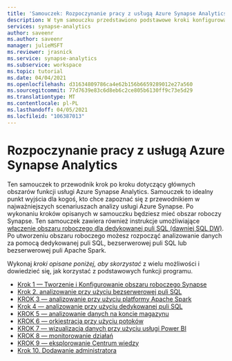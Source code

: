 ```yaml
---
title: 'Samouczek: Rozpoczynanie pracy z usługą Azure Synapse Analytics'
description: W tym samouczku przedstawiono podstawowe kroki konfigurowania usługi Azure Synapse Analytics i korzystania z niej.
services: synapse-analytics
author: saveenr
ms.author: saveenr
manager: julieMSFT
ms.reviewer: jrasnick
ms.service: synapse-analytics
ms.subservice: workspace
ms.topic: tutorial
ms.date: 04/04/2021
ms.openlocfilehash: d31634809786ca4e62b156b6659289012e27a560
ms.sourcegitcommit: 77d7639e83c6d8eb6c2ce805b6130ff9c73e5d29
ms.translationtype: MT
ms.contentlocale: pl-PL
ms.lasthandoff: 04/05/2021
ms.locfileid: "106387013"
---
```

# <a name="get-started-with-azure-synapse-analytics"></a>Rozpoczynanie pracy z usługą Azure Synapse Analytics

Ten samouczek to przewodnik krok po kroku dotyczący głównych obszarów funkcji usługi Azure Synapse Analytics. Samouczek to idealny punkt wyjścia dla kogoś, kto chce zapoznać się z przewodnikiem w najważniejszych scenariuszach analizy usługi Azure Synapse. Po wykonaniu kroków opisanych w samouczku będziesz mieć obszar roboczy Synapse. Ten samouczek zawiera również instrukcje umożliwiające [włączenie obszaru roboczego dla dedykowanej puli SQL (dawniej SQL DW)](./sql-data-warehouse/workspace-connected-create.md). Po utworzeniu obszaru roboczego możesz rozpocząć analizowanie danych za pomocą dedykowanej puli SQL, bezserwerowej puli SQL lub bezserwerowej puli Apache Spark.

Wykonaj *kroki opisane poniżej, aby skorzystać* z wielu możliwości i dowiedzieć się, jak korzystać z podstawowych funkcji programu.

* [Krok 1 — Tworzenie i Konfigurowanie obszaru roboczego Synapse](get-started-create-workspace.md)
* [Krok 2. analizowanie przy użyciu bezserwerowej puli SQL](get-started-analyze-sql-on-demand.md)
* [KROK 3 — analizowanie przy użyciu platformy Apache Spark](get-started-analyze-spark.md)
* [Krok 4 — analizowanie przy użyciu dedykowanej puli SQL](get-started-analyze-sql-pool.md)
* [KROK 5 — analizowanie danych na koncie magazynu](get-started-analyze-storage.md)
* [KROK 6 — orkiestracja przy użyciu potoków](get-started-pipelines.md)
* [KROK 7 — wizualizacja danych przy użyciu usługi Power BI](get-started-visualize-power-bi.md)
* [KROK 8 — monitorowanie działań](get-started-monitor.md)
* [KROK 9 — eksplorowanie Centrum wiedzy](get-started-knowledge-center.md)
* [Krok 10. Dodawanie administratora](get-started-add-admin.md)
